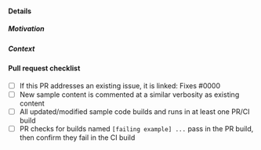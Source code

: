 #### Details

<!-- Usually a sentence or two describing what the PR changes -->

##### Motivation

<!-- This can be as simple as "addresses issue #123" -->

##### Context

<!-- Are there any parts that you've intentionally left out-of-scope for a later PR to handle? -->

<!-- Were there any alternative approaches you considered? What tradeoffs did you consider? -->

#### Pull request checklist
<!-- If a checklist item is not applicable to this change, write "n/a" in the checkbox -->

- [ ] If this PR addresses an existing issue, it is linked: Fixes #0000
- [ ] New sample content is commented at a similar verbosity as existing content
- [ ] All updated/modified sample code builds and runs in at least one PR/CI build
- [ ] PR checks for builds named `[failing example] ...` pass in the PR build, then confirm they fail in the CI build

